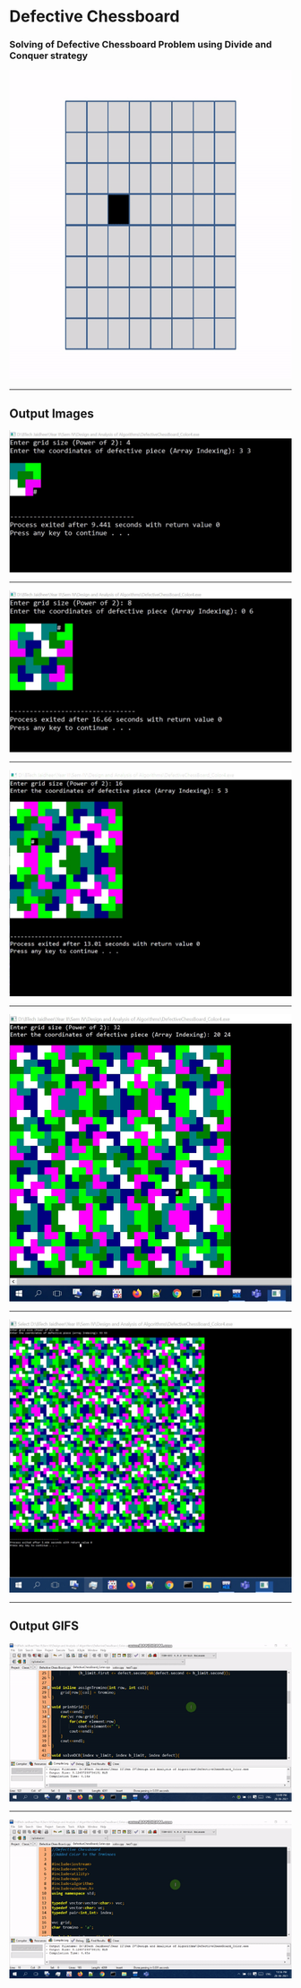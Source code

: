# Defective Chessboard 

### Solving of Defective Chessboard Problem using Divide and Conquer strategy
<img src="./Images/Defective Chessboard.gif" alt="Implementation of Defective Chessboard Problem" widht=553 height=553/>
<hr>

## Output Images
<img src="./Images/G_Size4.jpg" alt="Output for Grid Size 4"/>
<hr>
<img src="./Images/G_Size8.jpg" alt="Output for Grid Size 8"/>
<hr>
<img src="./Images/G_Size16.jpg" alt="Output for Grid Size 16"/>
<hr>
<img src="./Images/G_Size32.jpg" alt="Output for Grid Size 32"/>
<hr>
<img src="./Images/G_Size64.jpg" alt="Output for Grid Size 64"/>
<hr>

## Output GIFS
<img src="./Images/DCB_Color1.gif" alt="Output1"/>
<hr>
<img src="./Images/DCB_Color2.gif" alt="Output2"/>
